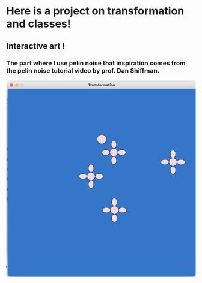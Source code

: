 # Here is a project on transformation and classes!
## Interactive art !
### The part where I use pelin noise that inspiration comes from the pelin noise tutorial video by prof. Dan Shiffman.

![](flowers.png)
